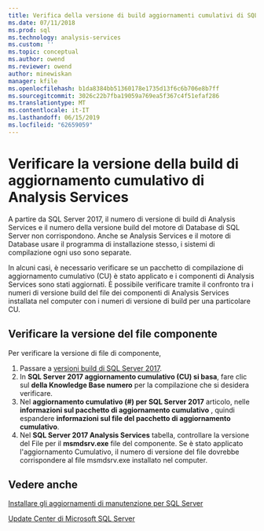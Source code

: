 ```yaml
---
title: Verifica della versione di build aggiornamenti cumulativi di SQL Server Analysis Services | Microsoft Docs
ms.date: 07/11/2018
ms.prod: sql
ms.technology: analysis-services
ms.custom: ''
ms.topic: conceptual
ms.author: owend
ms.reviewer: owend
author: minewiskan
manager: kfile
ms.openlocfilehash: b1da8384bb51360178e1735d13f6c6b706e8b7ff
ms.sourcegitcommit: 3026c22b7fba19059a769ea5f367c4f51efaf286
ms.translationtype: MT
ms.contentlocale: it-IT
ms.lasthandoff: 06/15/2019
ms.locfileid: "62659059"
---
```

# <a name="verify-analysis-services-cumulative-update-build-version"></a>Verificare la versione della build di aggiornamento cumulativo di Analysis Services

A partire da SQL Server 2017, il numero di versione di build di Analysis Services e il numero della versione build del motore di Database di SQL Server non corrispondono. Anche se Analysis Services e il motore di Database usare il programma di installazione stesso, i sistemi di compilazione ogni uso sono separate.

 In alcuni casi, è necessario verificare se un pacchetto di compilazione di aggiornamento cumulativo (CU) è stato applicato e i componenti di Analysis Services sono stati aggiornati. È possibile verificare tramite il confronto tra i numeri di versione build del file dei componenti di Analysis Services installata nel computer con i numeri di versione di build per una particolare CU.

## <a name="verify-component-file-version"></a>Verificare la versione del file componente

Per verificare la versione di file di componente, 

1. Passare a [versioni build di SQL Server 2017](https://support.microsoft.com/help/4047329). 
2. In **SQL Server 2017 aggiornamento cumulativo (CU) si basa**, fare clic sul **della Knowledge Base numero** per la compilazione che si desidera verificare.
3. Nel **aggiornamento cumulativo (#) per SQL Server 2017** articolo, nelle **informazioni sul pacchetto di aggiornamento cumulativo** , quindi espandere **informazioni sul file del pacchetto di aggiornamento cumulativo**.
4. Nel **SQL Server 2017 Analysis Services** tabella, controllare la versione del File per il **msmdsrv.exe** file del componente. Se è stato applicato l'aggiornamento Cumulativo, il numero di versione del file dovrebbe corrispondere al file msmdsrv.exe installato nel computer.

## <a name="see-also"></a>Vedere anche  

[Installare gli aggiornamenti di manutenzione per SQL Server](../../database-engine/install-windows/install-sql-server-servicing-updates.md)  

[Update Center di Microsoft SQL Server](https://msdn.microsoft.com/library/ff803383.aspx)
  
  
